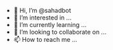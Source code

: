 - 👋 Hi, I’m @sahadbot
- 👀 I’m interested in ...
- 🌱 I’m currently learning ...
- 💞️ I’m looking to collaborate on ...
- 📫 How to reach me ...

<!---
sahadbot/sahadbot is a ✨ special ✨ repository because its `README.md` (this file) appears on your GitHub profile.
You can click the Preview link to take a look at your changes.
--->
